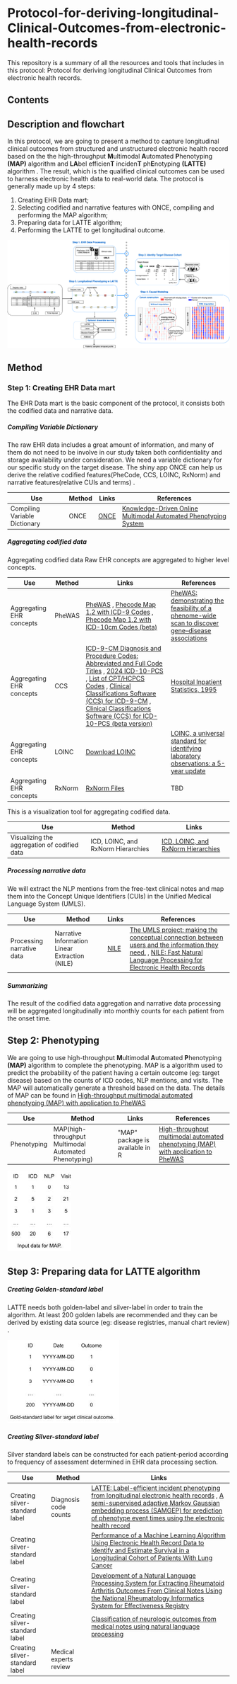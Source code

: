 # Protocol-for-deriving-longitudinal-Clinical-Outcomes-from-electronic-health-records

This repository is a summary of all the resources and tools that includes in this protocol: Protocol for deriving longitudinal Clinical Outcomes from electronic health records.

## Contents

## Description and flowchart

In this protocol, we are going to present a method to capture longitudinal clinical outcomes from structured and unstructured electronic health record based on the the high-throughput **M**ultimodal **A**utomated **P**henotyping **(MAP)** algorithm and **LA**bel efficien**T** inciden**T** ph**E**notyping **(LATTE)** algorithm . The result, which is the qualified clinical outcomes can be used to harness electronic health data to real-world data. The protocol is generally made up by 4 steps:

1)  Creating EHR Data mart;
2)  Selecting codified and narrative features with ONCE, compiling and performing the MAP algorithm;
3)  Preparing data for LATTE algorithm;
4)  Performing the LATTE to get longitudinal outcome.

![**Figure 1:** The pipeline of the longitudinal clinical outcomes deriving from EHR](Flowchart.png)

## Method

### Step 1: Creating EHR Data mart

The EHR Data mart is the basic component of the protocol, it consists both the codified data and narrative data.

##### Compiling Variable Dictionary

The raw EHR data includes a great amount of information, and many of them do not need to be involve in our study taken both confidentiality and storage availability under consideration. We need a variable dictionary for our specific study on the target disease. The shiny app ONCE can help us derive the relative codified features(PheCode, CCS, LOINC, RxNorm) and narrative features(relative CUIs and terms) .

| Use                           | Method | Links                                         | References                                                                                                                       |
|------------------|------------------|------------------|-------------------|
| Compiling Variable Dictionary | ONCE   | [ONCE](https://shiny.parse-health.org/ONCE/#) | [Knowledge-Driven Online Multimodal Automated Phenotyping System](https://www.medrxiv.org/content/10.1101/2023.09.29.23296239v1) |

##### Aggregating codified data

Aggregating codified data Raw EHR concepts are aggregated to higher level concepts.

| Use                      | Method | Links                                                                                                                                                                                                                                                                                                                                                                                                                                                                                                                                                                                                                                                                             | References                                                                                                                                                             |
|------------------|------------------|------------------|------------------|
| Aggregating EHR concepts | PheWAS | [PheWAS](https://phewascatalog.org/) , [Phecode Map 1.2 with ICD-9 Codes](https://phewascatalog.org/phecodes) , [Phecode Map 1.2 with ICD-10cm Codes (beta)](https://phewascatalog.org/phecodes_icd10cm)                                                                                                                                                                                                                                                                                                                                                                                                                                                                          | [PheWAS: demonstrating the feasibility of a phenome-wide scan to discover gene–disease associations](https://academic.oup.com/bioinformatics/article/26/9/1205/201211) |
| Aggregating EHR concepts | CCS    | [ICD-9-CM Diagnosis and Procedure Codes: Abbreviated and Full Code Titles](https://www.cms.gov/medicare/coding-billing/icd-10-codes/icd-9-cm-diagnosis-procedure-codes-abbreviated-and-full-code-titles) , [2024 ICD-10-PCS](https://www.cms.gov/medicare/coding-billing/icd-10-codes/2024-icd-10-pcs) , [List of CPT/HCPCS Codes](https://www.cms.gov/medicare/regulations-guidance/physician-self-referral/list-cpt-hcpcs-codes) , [Clinical Classifications Software (CCS) for ICD-9-CM](https://hcup-us.ahrq.gov/toolssoftware/ccs/ccs.jsp) , [Clinical Classifications Software (CCS) for ICD-10-PCS (beta version)](https://hcup-us.ahrq.gov/toolssoftware/ccs10/ccs10.jsp) | [Hospital Inpatient Statistics, 1995](https://hcup-us.ahrq.gov/reports/natstats/his95/clinclas.htm)                                                                    |
| Aggregating EHR concepts | LOINC  | [Download LOINC](https://loinc.org/downloads/)                                                                                                                                                                                                                                                                                                                                                                                                                                                                                                                                                                                                                                    | [LOINC, a universal standard for identifying laboratory observations: a 5-year update](https://pubmed.ncbi.nlm.nih.gov/12651816/)                                      |
| Aggregating EHR concepts | RxNorm | [RxNorm Files](https://www.nlm.nih.gov/research/umls/rxnorm/docs/rxnormfiles.html)                                                                                                                                                                                                                                                                                                                                                                                                                                                                                                                                                                                                | TBD                                                                                                                                                                    |

This is a visualization tool for aggregating codified data.

| Use                                          | Method                             | Links                                                                             |
|------------------------------|------------------------|------------------|
| Visualizing the aggregation of codified data | ICD, LOINC, and RxNorm Hierarchies | [ICD, LOINC, and RxNorm Hierarchies](https://shiny.parse-health.org/hierarchies/) |

##### Processing narrative data

We will extract the NLP mentions from the free-text clinical notes and map them into the Concept Unique Identifiers (CUIs) in the Unified Medical Language System (UMLS).

| Use                       | Method                                         | Links                                                     | References                                                                                                                                                                                                                                                        |
|------------------|-------------------|------------------|------------------|
| Processing narrative data | Narrative Information Linear Extraction (NILE) | [NILE](https://celehs.hms.harvard.edu/software/NILE.html) | [The UMLS project: making the conceptual connection between users and the information they need.](https://www.ncbi.nlm.nih.gov/pmc/articles/PMC225759/) , [NILE: Fast Natural Language Processing for Electronic Health Records](https://arxiv.org/abs/1311.6063) |

##### Summarizing

The result of the codified data aggregation and narrative data processing will be aggregated longitudinally into monthly counts for each patient from the onset time.

## Step 2: Phenotyping

We are going to use high-throughput **M**ultimodal **A**utomated **P**henotyping **(MAP)** algorithm to complete the phenotyping. MAP is a algorithm used to predict the probability of the patient having a certain outcome (eg: target disease) based on the counts of ICD codes, NLP mentions, and visits. The MAP will automatically generate a threshold based on the data. The details of MAP can be found in [High-throughput multimodal automated phenotyping (MAP) with application to PheWAS](https://academic.oup.com/jamia/article-abstract/26/11/1255/5544731)

| Use         | Method                                                | Links                           | References                                                                                                                                              |
|------------------|------------------|------------------|-------------------|
| Phenotyping | MAP(high-throughput Multimodal Automated Phenotyping) | "MAP" package is available in R | [High-throughput multimodal automated phenotyping (MAP) with application to PheWAS](https://academic.oup.com/jamia/article-abstract/26/11/1255/5544731) |

![**Figure 2:** The example of MAP input.](MAP_input.jpg)

## Step 3: Preparing data for LATTE algorithm

##### Creating Golden-standard label

LATTE needs both golden-label and silver-label in order to train the algorithm. At least 200 golden labels are recommended and they can be derived by existing data source (eg: disease registries, manual chart review) .

![**Figure 3:** Example of Golden-standard label](Golden-standard_label.jpg)

##### Creating Silver-standard label

Silver standard labels can be constructed for each patient-period according to frequency of assessment determined in EHR data processing section.

| Use                            | Method                 | Links                                                                                                                                                                                                                                                                                                                                                                                  |
|---------------------------|------------------|---------------------------|
| Creating silver-standard label | Diagnosis code counts  | [LATTE: Label-efficient incident phenotyping from longitudinal electronic health records](https://www.cell.com/patterns/fulltext/S2666-3899(23)00313-6) , [A semi-supervised adaptive Markov Gaussian embedding process (SAMGEP) for prediction of phenotype event times using the electronic health record](https://www.nature.com/articles/s41598-022-22585-3)                       |
| Creating silver-standard label |                        | [Performance of a Machine Learning Algorithm Using Electronic Health Record Data to Identify and Estimate Survival in a Longitudinal Cohort of Patients With Lung Cancer](https://jamanetwork.com/journals/jamanetworkopen/article-abstract/2781685)                                                                                                                                   |
| Creating silver-standard label |                        | [Development of a Natural Language Processing System for Extracting Rheumatoid Arthritis Outcomes From Clinical Notes Using the National Rheumatology Informatics System for Effectiveness Registry](https://acrjournals.onlinelibrary.wiley.com/doi/abs/10.1002/acr.24869?casa_token=qBHRelp_VTcAAAAA%3AMzpKqHU2T8Fuzj6GI7mv4bWQE9jqWDzF9E2zIf15mVKCAzZVr6Ixu5jCZqGKxnPvDe84L2Zj2ft0) |
| Creating silver-standard label |                        | [Classification of neurologic outcomes from medical notes using natural language processing](https://www.sciencedirect.com/science/article/pii/S0957417422021893)                                                                                                                                                                                                                      |
| Creating silver-standard label | Medical experts review |                                                                                                                                                                                                                                                                                                                                                                                        |

